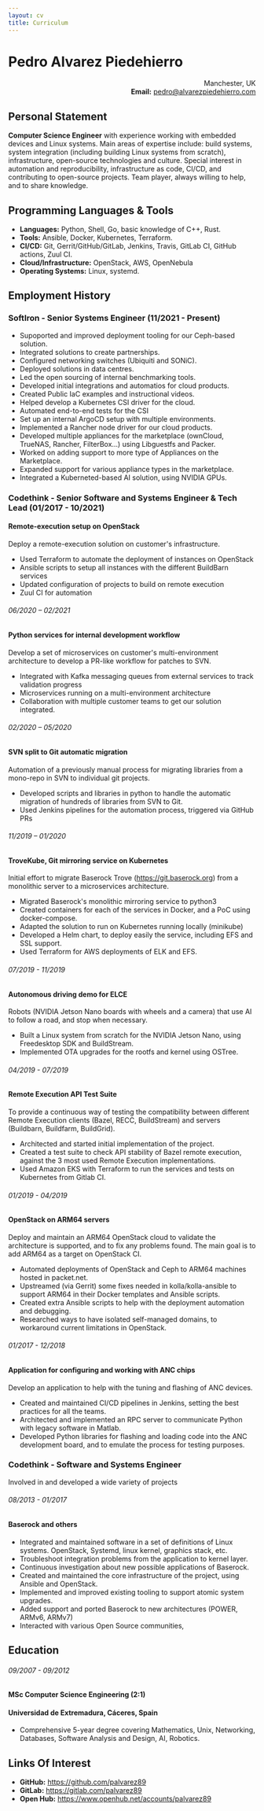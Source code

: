 ```yaml
---
layout: cv
title: Curriculum
---
```


# Pedro Alvarez Piedehierro

<p style="text-align: right;">
    Manchester, UK<br>
    <strong>Email:</strong> <a href="mailto:pedro@alvarezpiedehierro.com">pedro@alvarezpiedehierro.com</a> <br>
</p>


## Personal Statement

**Computer Science Engineer** with experience working with embedded devices and
Linux systems. Main areas of expertise include: build systems, system
integration (including building Linux systems from scratch), infrastructure,
open-source technologies and culture. Special interest in automation and
reproducibility, infrastructure as code, CI/CD, and contributing to open-source
projects. Team player, always willing to help, and to share knowledge.

## Programming Languages & Tools

* **Languages:** Python, Shell, Go, basic knowledge of C++, Rust.
* **Tools:** Ansible, Docker, Kubernetes, Terraform.
* **CI/CD:** Git, Gerrit/GitHub/GitLab, Jenkins, Travis, GitLab CI, GitHub actions, Zuul CI.
* **Cloud/Infrastructure:** OpenStack, AWS, OpenNebula
* **Operating Systems:** Linux, systemd.


## Employment History

### **SoftIron** - Senior Systems Engineer (11/2021 - Present)

- Supoported and improved deployment tooling for our Ceph-based solution.
- Integrated solutions to create partnerships.
- Configured networking switches (Ubiquiti and SONiC).
- Deployed solutions in data centres.
- Led the open sourcing of internal benchmarking tools.
- Developed initial integrations and automatios for cloud products.
- Created Public IaC examples and instructional videos.
- Helped develop a Kubernetes CSI driver for the cloud.
- Automated end-to-end tests for the CSI
- Set up an internal ArgoCD setup with multiple environments.
- Implemented a Rancher node driver for our cloud products.
- Developed multiple appliances for the marketplace (ownCloud, TrueNAS,
  Rancher, FilterBox...) using Libguestfs and Packer.
- Worked on adding support to more type of Appliances on the Marketplace.
- Expanded support for various appliance types in the marketplace.
- Integrated a Kuberneted-based AI solution, using NVIDIA GPUs.

### **Codethink** - Senior Software and Systems Engineer & Tech Lead (01/2017 - 10/2021)

#### Remote-execution setup on OpenStack

Deploy a remote-execution solution on customer's infrastructure.
- Used Terraform to automate the deployment of instances on OpenStack
- Ansible scripts to setup all instances with the different BuildBarn services
- Updated configuration of projects to build on remote execution
- Zuul CI for automation


###### 06/2020 – 02/2021
#### Python services for internal development workflow

Develop a set of microservices on customer's multi-environment
architecture to develop a PR-like workflow for patches to SVN.
- Integrated with Kafka messaging queues from external services
  to track validation progress
- Microservices running on a multi-environment architecture
- Collaboration with multiple customer teams to get our solution
  integrated.

###### 02/2020 – 05/2020
#### SVN split to Git automatic migration

Automation of a previously manual process for migrating libraries
from a mono-repo in SVN to individual git projects.

- Developed scripts and libraries in python to handle the automatic
  migration of hundreds of libraries from SVN to Git.
- Used Jenkins pipelines for the automation process, triggered via
  GitHub PRs

###### 11/2019 – 01/2020
#### TroveKube, Git mirroring service on Kubernetes

Initial effort to migrate Baserock Trove (<https://git.baserock.org>) from a
monolithic server to a microservices architecture.

- Migrated Baserock's monolithic mirroring service to python3
- Created containers for each of the services in Docker, and a PoC using
  docker-compose.
- Adapted the solution to run on Kubernetes running locally (minikube)
- Developed a Helm chart, to deploy easily the service, including EFS and SSL
  support.
- Used Terraform for AWS deployments of ELK and EFS.


###### 07/2019 - 11/2019
#### Autonomous driving demo for ELCE

Robots (NVIDIA Jetson Nano boards with wheels and a camera) that use AI to
follow a road, and stop when necessary.

- Built a Linux system from scratch for the NVIDIA Jetson Nano, using
  Freedesktop SDK and BuildStream.
- Implemented OTA upgrades for the rootfs and kernel using OSTree.


###### 04/2019 - 07/2019
#### Remote Execution API Test Suite

To provide a continuous way of testing the compatibility between different
Remote Execution clients (Bazel, RECC, BuildStream) and servers (Buildbarn,
Buildfarm, BuildGrid).

- Architected and started initial implementation of the project.
- Created a test suite to check API stability of Bazel remote execution,
  against the 3 most used Remote Execution implementations.
- Used Amazon EKS with Terraform to run the services and tests on
  Kubernetes from Gitlab CI.


###### 01/2019 - 04/2019
#### OpenStack on ARM64 servers

Deploy and maintain an ARM64 OpenStack cloud to validate the architecture
is supported, and to fix any problems found. The main goal is to add ARM64
as a target on OpenStack CI.

- Automated deployments of OpenStack and Ceph to ARM64 machines hosted in
  packet.net.
- Upstreamed (via Gerrit) some fixes needed in kolla/kolla-ansible to support
  ARM64 in their Docker templates and Ansible scripts.
- Created extra Ansible scripts to help with the deployment automation and
  debugging.
- Researched ways to have isolated self-managed domains, to workaround current
  limitations in OpenStack.


###### 01/2017 - 12/2018
#### Application for configuring and working with ANC chips

Develop an application to help with the tuning and flashing of ANC devices.

- Created and maintained CI/CD pipelines in Jenkins, setting the best practices
  for all the teams.
- Architected and implemented an RPC server to communicate Python with legacy
  software in Matlab.
- Developed Python libraries for flashing and loading code into the ANC
  development board, and to emulate the process for testing purposes.


### **Codethink** - Software and Systems Engineer

Involved in and developed a wide variety of projects

###### 08/2013 - 01/2017
#### Baserock and others

- Integrated and maintained software in a set of definitions of Linux systems.
  OpenStack, Systemd, linux kernel, graphics stack, etc.
- Troubleshoot integration problems from the application to kernel layer.
- Continuous investigation about new possible applications of Baserock.
- Created and maintained the core infrastructure of the project, using Ansible
  and OpenStack.
- Implemented and improved existing tooling to support atomic system upgrades.
- Added support and ported Baserock to new architectures (POWER, ARMv6, ARMv7)
- Interacted with various Open Source communities,


## Education

###### 09/2007 - 09/2012
#### MSc Computer Science Engineering (2:1)
#### **Universidad de Extremadura**, Cáceres, Spain

- Comprehensive 5-year degree covering Mathematics, Unix, Networking, Databases,
  Software Analysis and Design, AI, Robotics.


## Links Of Interest

- **GitHub:** <https://github.com/palvarez89>
- **GitLab:** <https://gitlab.com/palvarez89>
- **Open Hub:** <https://www.openhub.net/accounts/palvarez89>
